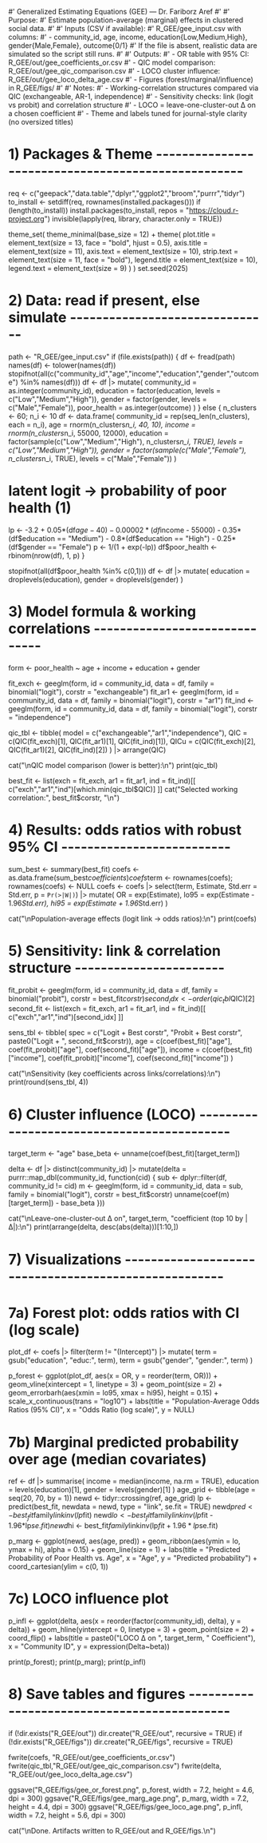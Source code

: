 #' Generalized Estimating Equations (GEE) — Dr. Fariborz Aref
#'
#' Purpose:
#'   Estimate population-average (marginal) effects in clustered social data.
#'
#' Inputs (CSV if available):
#'   R_GEE/gee_input.csv with columns:
#'   - community_id, age, income, education{Low,Medium,High}, gender{Male,Female}, outcome{0/1}
#'   If the file is absent, realistic data are simulated so the script still runs.
#'
#' Outputs:
#'   - OR table with 95% CI:        R_GEE/out/gee_coefficients_or.csv
#'   - QIC model comparison:        R_GEE/out/gee_qic_comparison.csv
#'   - LOCO cluster influence:      R_GEE/out/gee_loco_delta_age.csv
#'   - Figures (forest/marginal/influence) in R_GEE/figs/
#'
#' Notes:
#'   - Working-correlation structures compared via QIC (exchangeable, AR-1, independence)
#'   - Sensitivity checks: link (logit vs probit) and correlation structure
#'   - LOCO = leave-one-cluster-out Δ on a chosen coefficient
#'   - Theme and labels tuned for journal-style clarity (no oversized titles)

# 1) Packages & Theme ---------------------------------------------------

req <- c("geepack","data.table","dplyr","ggplot2","broom","purrr","tidyr")
to_install <- setdiff(req, rownames(installed.packages()))
if (length(to_install)) install.packages(to_install, repos = "https://cloud.r-project.org")
invisible(lapply(req, library, character.only = TRUE))

theme_set(
  theme_minimal(base_size = 12) +
    theme(
      plot.title   = element_text(size = 13, face = "bold", hjust = 0.5),
      axis.title   = element_text(size = 11),
      axis.text    = element_text(size = 10),
      strip.text   = element_text(size = 11, face = "bold"),
      legend.title = element_text(size = 10),
      legend.text  = element_text(size = 9)
    )
)
set.seed(2025)

# 2) Data: read if present, else simulate -------------------------------

path <- "R_GEE/gee_input.csv"
if (file.exists(path)) {
  df <- fread(path)
  names(df) <- tolower(names(df))
  stopifnot(all(c("community_id","age","income","education","gender","outcome") %in% names(df)))
  df <- df |>
    mutate(
      community_id = as.integer(community_id),
      education    = factor(education, levels = c("Low","Medium","High")),
      gender       = factor(gender,    levels = c("Male","Female")),
      poor_health  = as.integer(outcome)
    )
} else {
  n_clusters <- 60; n_i <- 10
  df <- data.frame(
    community_id = rep(seq_len(n_clusters), each = n_i),
    age          = rnorm(n_clusters*n_i, 40, 10),
    income       = rnorm(n_clusters*n_i, 55000, 12000),
    education    = factor(sample(c("Low","Medium","High"), n_clusters*n_i, TRUE),
                          levels = c("Low","Medium","High")),
    gender       = factor(sample(c("Male","Female"), n_clusters*n_i, TRUE),
                          levels = c("Male","Female"))
  )
  # latent logit → probability of poor health (1)
  lp <- -3.2 + 0.05*(df$age - 40) - 0.00002*(df$income - 55000) -
        0.35*(df$education == "Medium") - 0.8*(df$education == "High") -
        0.25*(df$gender == "Female")
  p  <- 1/(1 + exp(-lp))
  df$poor_health <- rbinom(nrow(df), 1, p)
}

stopifnot(all(df$poor_health %in% c(0,1)))
df <- df |>
  mutate(
    education = droplevels(education),
    gender    = droplevels(gender)
  )

# 3) Model formula & working correlations ------------------------------

form <- poor_health ~ age + income + education + gender

fit_exch <- geeglm(form, id = community_id, data = df,
                   family = binomial("logit"), corstr = "exchangeable")
fit_ar1  <- geeglm(form, id = community_id, data = df,
                   family = binomial("logit"), corstr = "ar1")
fit_ind  <- geeglm(form, id = community_id, data = df,
                   family = binomial("logit"), corstr = "independence")

qic_tbl <- tibble(
  model = c("exchangeable","ar1","independence"),
  QIC   = c(QIC(fit_exch)[1], QIC(fit_ar1)[1], QIC(fit_ind)[1]),
  QICu  = c(QIC(fit_exch)[2], QIC(fit_ar1)[2], QIC(fit_ind)[2])
) |>
  arrange(QIC)

cat("\nQIC model comparison (lower is better):\n")
print(qic_tbl)

best_fit <- list(exch = fit_exch, ar1 = fit_ar1, ind = fit_ind)[[
  c("exch","ar1","ind")[which.min(qic_tbl$QIC)]
]]
cat("Selected working correlation:", best_fit$corstr, "\n")

# 4) Results: odds ratios with robust 95% CI --------------------------

sum_best <- summary(best_fit)
coefs <- as.data.frame(sum_best$coefficients)
coefs$term <- rownames(coefs); rownames(coefs) <- NULL
coefs <- coefs |>
  select(term, Estimate, Std.err = Std.err, p = `Pr(>|W|)`) |>
  mutate(
    OR   = exp(Estimate),
    lo95 = exp(Estimate - 1.96*Std.err),
    hi95 = exp(Estimate + 1.96*Std.err)
  )

cat("\nPopulation-average effects (logit link → odds ratios):\n")
print(coefs)

# 5) Sensitivity: link & correlation structure -----------------------

fit_probit <- geeglm(form, id = community_id, data = df,
                     family = binomial("probit"), corstr = best_fit$corstr)
second_idx <- order(qic_tbl$QIC)[2]
second_fit <- list(exch = fit_exch, ar1 = fit_ar1, ind = fit_ind)[[
  c("exch","ar1","ind")[second_idx]
]]

sens_tbl <- tibble(
  spec   = c("Logit + Best corstr", "Probit + Best corstr", paste0("Logit + ", second_fit$corstr)),
  age    = c(coef(best_fit)["age"],    coef(fit_probit)["age"],    coef(second_fit)["age"]),
  income = c(coef(best_fit)["income"], coef(fit_probit)["income"], coef(second_fit)["income"])
)

cat("\nSensitivity (key coefficients across links/correlations):\n")
print(round(sens_tbl, 4))

# 6) Cluster influence (LOCO) -------------------------------------------

target_term <- "age"
base_beta   <- unname(coef(best_fit)[target_term])

delta <- df |>
  distinct(community_id) |>
  mutate(delta = purrr::map_dbl(community_id, function(cid) {
    sub <- dplyr::filter(df, community_id != cid)
    m   <- geeglm(form, id = community_id, data = sub,
                  family = binomial("logit"), corstr = best_fit$corstr)
    unname(coef(m)[target_term]) - base_beta
  }))

cat("\nLeave-one-cluster-out Δ on", target_term, "coefficient (top 10 by |Δ|):\n")
print(arrange(delta, desc(abs(delta)))[1:10,])

# 7) Visualizations -----------------------------------------------------

# 7a) Forest plot: odds ratios with CI (log scale)
plot_df <- coefs |>
  filter(term != "(Intercept)") |>
  mutate(
    term = gsub("education", "educ:", term),
    term = gsub("gender",    "gender:", term)
  )

p_forest <- ggplot(plot_df, aes(x = OR, y = reorder(term, OR))) +
  geom_vline(xintercept = 1, linetype = 3) +
  geom_point(size = 2) +
  geom_errorbarh(aes(xmin = lo95, xmax = hi95), height = 0.15) +
  scale_x_continuous(trans = "log10") +
  labs(title = "Population-Average Odds Ratios (95% CI)",
       x = "Odds Ratio (log scale)", y = NULL)

# 7b) Marginal predicted probability over age (median covariates)
ref <- df |>
  summarise(
    income    = median(income, na.rm = TRUE),
    education = levels(education)[1],
    gender    = levels(gender)[1]
  )
age_grid <- tibble(age = seq(20, 70, by = 1))
newd <- tidyr::crossing(ref, age_grid)
lp   <- predict(best_fit, newdata = newd, type = "link", se.fit = TRUE)
newd$pred <- best_fit$family$linkinv(lp$fit)
newd$lo   <- best_fit$family$linkinv(lp$fit - 1.96*lp$se.fit)
newd$hi   <- best_fit$family$linkinv(lp$fit + 1.96*lp$se.fit)

p_marg <- ggplot(newd, aes(age, pred)) +
  geom_ribbon(aes(ymin = lo, ymax = hi), alpha = 0.15) +
  geom_line(size = 1) +
  labs(title = "Predicted Probability of Poor Health vs. Age",
       x = "Age", y = "Predicted probability") +
  coord_cartesian(ylim = c(0, 1))

# 7c) LOCO influence plot
p_infl <- ggplot(delta, aes(x = reorder(factor(community_id), delta), y = delta)) +
  geom_hline(yintercept = 0, linetype = 3) +
  geom_point(size = 2) +
  coord_flip() +
  labs(title = paste0("LOCO Δ on ", target_term, " Coefficient"),
       x = "Community ID", y = expression(Delta~beta))

print(p_forest); print(p_marg); print(p_infl)

# 8) Save tables and figures --------------------------------------------

if (!dir.exists("R_GEE/out"))  dir.create("R_GEE/out", recursive = TRUE)
if (!dir.exists("R_GEE/figs")) dir.create("R_GEE/figs", recursive = TRUE)

fwrite(coefs,  "R_GEE/out/gee_coefficients_or.csv")
fwrite(qic_tbl,"R_GEE/out/gee_qic_comparison.csv")
fwrite(delta,  "R_GEE/out/gee_loco_delta_age.csv")

ggsave("R_GEE/figs/gee_or_forest.png", p_forest, width = 7.2, height = 4.6, dpi = 300)
ggsave("R_GEE/figs/gee_marg_age.png",  p_marg,   width = 7.2, height = 4.4, dpi = 300)
ggsave("R_GEE/figs/gee_loco_age.png",  p_infl,   width = 7.2, height = 5.6, dpi = 300)

cat("\nDone. Artifacts written to R_GEE/out and R_GEE/figs.\n")


